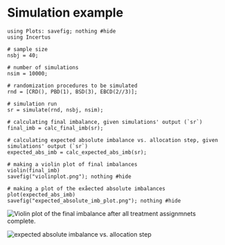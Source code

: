# Simulation example

```@example
using Plots: savefig; nothing #hide
using Incertus

# sample size
nsbj = 40;

# number of simulations
nsim = 10000;

# randomization procedures to be simulated
rnd = [CRD(), PBD(1), BSD(3), EBCD(2//3)];

# simulation run
sr = simulate(rnd, nsbj, nsim);

# calculating final imbalance, given simulations' output (`sr`) 
final_imb = calc_final_imb(sr);

# calculating expected absolute imbalance vs. allocation step, given simulations' output (`sr`) 
expected_abs_imb = calc_expected_abs_imb(sr);

# making a violin plot of final imbalances 
violin(final_imb)
savefig("violinplot.png"); nothing #hide

# making a plot of the exåected absolute imbalances 
plot(expected_abs_imb)
savefig("expected_absolute_imb_plot.png"); nothing #hide
```

![Violin plot of the final imbalance after all treatment assignmnets complete.](violinplot.png)

![expected absolute imbalance vs. allocation step](expected_absolute_imb_plot.png)
